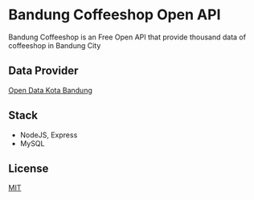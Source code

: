 # Bandung Coffeeshop Open API

Bandung Coffeeshop is an Free Open API that provide thousand data of coffeeshop in Bandung City

## Data Provider
[Open Data Kota Bandung](http://data.bandung.go.id/dataset/rumah-makan-restoran-cafe-di-kota-bandung/resource/33e36752-e5f1-429f-829b-745f4dfe3d17)


## Stack
- NodeJS, Express
- MySQL

## License
[MIT](https://choosealicense.com/licenses/mit/)
